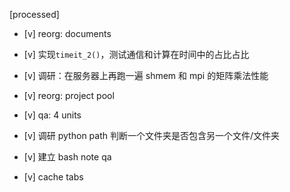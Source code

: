 [processed]

* [v] reorg: documents

* [v] 实现`timeit_2()`，测试通信和计算在时间中的占比占比

* [v] 调研：在服务器上再跑一遍 shmem 和 mpi 的矩阵乘法性能

* [v] reorg: project pool

* [v] qa: 4 units

* [v] 调研 python path 判断一个文件夹是否包含另一个文件/文件夹

* [v] 建立 bash note qa

* [v] cache tabs
